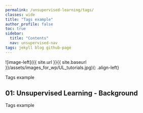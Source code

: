 ```yaml
---
permalink: /unsupervised-learning/tags/
classes: wide
title: "Tags example"
author_profile: false
toc: true
sidebar:
  title: "Contents"
  nav: unsupervised-nav
tags: jekyll blog github-page
---
```



![image-left]({{ site.url }}{{ site.baseurl }}/assets/images_for_wp/UL_tutorials.jpg){: .align-left}



Tags example

## 01: Unsupervised Learning - Background
Tags example
